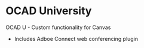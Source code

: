OCAD University
===============

OCAD U - Custom functionality for Canvas
 - Includes Adboe Connect web conferencing plugin